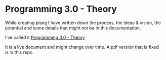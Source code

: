 ﻿# Programming 3.0 - Theory

While creating plang I have written down the process, the ideas & vision, the potential and some details that might not be in this documentation. 

I've called it [Programming 3.0 - Theory](https://docs.google.com/document/d/1ZEEq2WyXJlm9vLSxoA7iI_jJ0FKtNOmw2RtfrBh447E/edit?usp=sharing)

It is a live document and might change over time. A pdf version that is fixed is in this repo.

